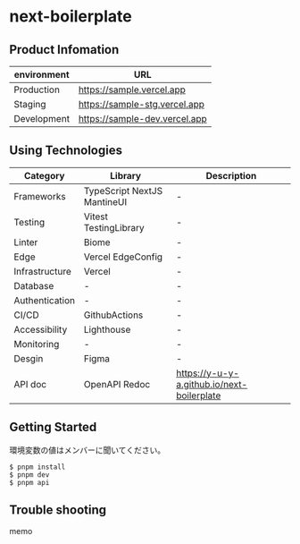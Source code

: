 # next-boilerplate

## Product Infomation

| environment | URL                           |
| ----------- | ----------------------------- |
| Production  | https://sample.vercel.app     |
| Staging     | https://sample-stg.vercel.app |
| Development | https://sample-dev.vercel.app |

## Using Technologies


| Category       | Library                     | Description                                |
| -------------- | --------------------------- | ------------------------------------------ |
| Frameworks     | TypeScript NextJS MantineUI | -                                          |
| Testing        | Vitest TestingLibrary       | -                                          |
| Linter         | Biome                       | -                                          |
| Edge           | Vercel EdgeConfig           | -                                          |
| Infrastructure | Vercel                      | -                                          |
| Database       | -                           | -                                          |
| Authentication | -                           | -                                          |
| CI/CD          | GithubActions               | -                                          |
| Accessibility  | Lighthouse                  | -                                          |
| Monitoring     | -                           | -                                          |
| Desgin         | Figma                       | -                                          |
| API doc        | OpenAPI Redoc               | https://y-u-y-a.github.io/next-boilerplate |

## Getting Started

環境変数の値はメンバーに聞いてください。

```shell:
$ pnpm install
$ pnpm dev
$ pnpm api
```

## Trouble shooting

memo